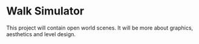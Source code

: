 # Walk Simulator
This project will contain open world scenes. It will be more about graphics, aesthetics and level design. 
